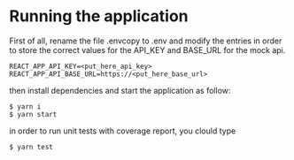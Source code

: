 # Running the application

First of all, rename the file .envcopy to .env and modify the entries in order to store the correct values for the API_KEY and BASE_URL for the mock api.

```
REACT_APP_API_KEY=<put_here_api_key>
REACT_APP_API_BASE_URL=https://<put_here_base_url>
```

then install dependencies and start the application as follow:
```
$ yarn i 
$ yarn start 
```

in order to run unit tests with coverage report, you clould type

```
$ yarn test
```



